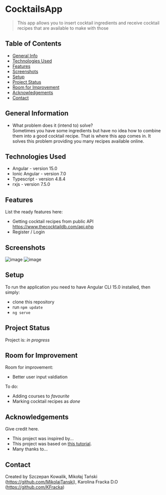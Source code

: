 # CocktailsApp
> This app allows you to insert cocktail ingredients and receive cocktail recipes that are available to make with those

## Table of Contents
* [General Info](#general-information)
* [Technologies Used](#technologies-used)
* [Features](#features)
* [Screenshots](#screenshots)
* [Setup](#setup)
* [Project Status](#project-status)
* [Room for Improvement](#room-for-improvement)
* [Acknowledgements](#acknowledgements)
* [Contact](#contact)
<!-- * [License](#license) -->


## General Information
- What problem does it (intend to) solve? <br>
  Sometimes you have some ingredients but have no idea how to combine them into a good cocktail recipe. That is where this app comes in. It solves this problem providing you many recipes available online.
<!-- You don't have to answer all the questions - just the ones relevant to your project. -->


## Technologies Used
- Angular - version 15.0
- Ionic Angular  - version 7.0
- Typescript - version 4.8.4
- rxjs - version 7.5.0

## Features
List the ready features here:
- Getting cocktail recipes from public API https://www.thecocktaildb.com/api.php
- Register / Login


## Screenshots
![image](https://github.com/Szczepp/CocktailsAppIonic/assets/46753299/2b332b04-8ef2-48e8-90bb-0bc58fd45ee8)
![image](https://github.com/Szczepp/CocktailsAppIonic/assets/46753299/138aa1fb-2494-43b9-945a-9f8ac9e28e1f)

<!-- If you have screenshots you'd like to share, include them here. -->


## Setup
To run the application you need to have Angular CLI 15.0 installed, then simply:
* clone this repository
* run `npm update`
* `ng serve`


## Project Status
Project is: _in progress_ 

## Room for Improvement
Room for improvement:
- Better user input valdiation

To do:
- Adding courses to _favourite_
- Marking cocktail recipes as _done_


## Acknowledgements
Give credit here.
- This project was inspired by...
- This project was based on [this tutorial](https://www.example.com).
- Many thanks to...


## Contact
Created by Szczepan Kowalik, Mikołaj Tański (https://github.com/MikolajTanski), Karolina Fracka D.O (https://github.com/KFracka)


<!-- Optional -->
<!-- ## License -->
<!-- This project is open source and available under the [... License](). -->

<!-- You don't have to include all sections - just the one's relevant to your project -->
